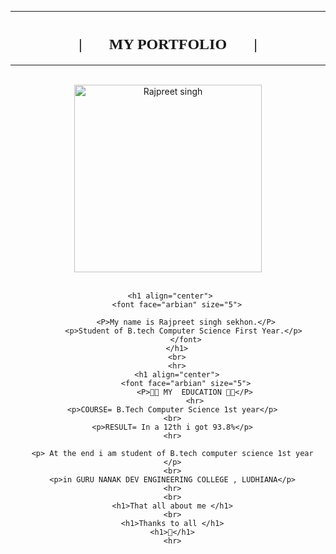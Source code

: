<!DOCTYPE html>
<html lang="en">
<head>
    <meta charset="UTF-8">
    <meta name="viewport" content="width=device-width, initial-scale=1.0">
    <title>MY PORTFOLIO</title>
</head>
<body align="center">
    <hr>
    <h1>
        <font face="arbian" size="5">
       |👨‍💻  MY PORTFOLIO  👨‍💻|
        </font>
    </h1>
   
   <hr>
   <br>
    <img src="https://avatars.githubusercontent.com/u/175324509?s=400&u=7f873f6e42fe052ab7600fee588f93f21d0b04f6&v=4"height=300 alt="Rajpreet singh">
    <br>
     <br>

     <h1 align="center">
        <font face="arbian" size="5">
        
            <P>My name is Rajpreet singh sekhon.</P>
            <p>Student of B.tech Computer Science First Year.</p> 
            </font>
        </h1>
        <br>
        <hr>
        <h1 align="center">
            <font face="arbian" size="5">
                <P>🧑‍🎓 MY  EDUCATION 🧑‍🎓</P>
                <hr>
      <p>COURSE= B.Tech Computer Science 1st year</p>
      <br>
      <p>RESULT= In a 12th i got 93.8%</p>
      <hr>

      <p> At the end i am student of B.tech computer science 1st year
      </p>
      <br>
      <p>in GURU NANAK DEV ENGINEERING COLLEGE , LUDHIANA</p>
      <hr>
      <br>
      <h1>That all about me </h1>
      <br>
      <h1>Thanks to all </h1>
      <h1>🙌</h1>
      <hr>
</body>
</html>
